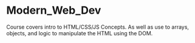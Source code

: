 # Modern_Web_Dev
Course covers intro to HTML/CSS/JS Concepts. As well as use to arrays, objects, and logic to manipulate the HTML using the DOM.
